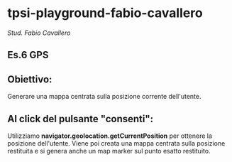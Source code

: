 # tpsi-playground-fabio-cavallero

_Stud. Fabio Cavallero_

## Es.6 GPS
## Obiettivo:
Generare una mappa centrata sulla posizione corrente dell'utente.

## Al click del pulsante "consenti":
Utilizziamo **navigator.geolocation.getCurrentPosition** per ottenere la posizione dell'utente. Viene poi creata una mappa centrata sulla posizione restituita e si genera anche un map marker sul punto esatto restituito.